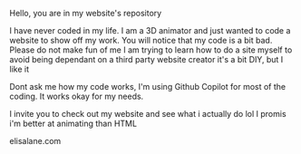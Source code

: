 Hello, you are in my website's repository

I have never coded in my life. I am a 3D animator and just wanted to code a website to show off my work.
You will notice that my code is a bit bad. Please do not make fun of me
I am trying to learn how to do a site myself to avoid being dependant on a third party website creator
it's a bit DIY, but I like it

Dont ask me how my code works, I'm using Github Copilot for most of the coding.
It works okay for my needs.

I invite you to check out my website and see what i actually do lol
I promis i'm better at animating than HTML

elisalane.com
